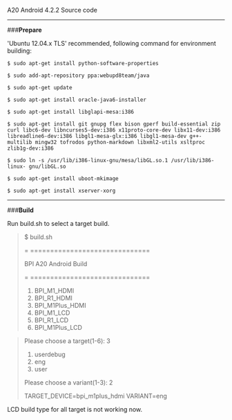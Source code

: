  A20 Android 4.2.2 Source code

----------

###**Prepare**

 'Ubuntu 12.04.x TLS' recommended, following command for environment building:

`$ sudo apt-get install python-software-properties`

`$ sudo add-apt-repository ppa:webupd8team/java`

`$ sudo apt-get update`

`$ sudo apt-get install oracle-java6-installer`

`$ sudo apt-get install libglapi-mesa:i386`

`$ sudo apt-get install git gnupg flex bison gperf build-essential zip curl libc6-dev libncurses5-dev:i386 x11proto-core-dev libx11-dev:i386 libreadline6-dev:i386 libgl1-mesa-glx:i386 libgl1-mesa-dev g++-multilib mingw32 tofrodos python-markdown libxml2-utils xsltproc zlib1g-dev:i386`

`$ sudo ln -s /usr/lib/i386-linux-gnu/mesa/libGL.so.1 /usr/lib/i386-linux-
gnu/libGL.so`

`$ sudo apt-get install uboot-mkimage`

`$ sudo apt-get install xserver-xorg`


----------


###**Build**

Run build.sh to select a target build.

> $ build.sh
> 
> = ==============================
> 
> BPI A20 Android Build
> 
> = ==============================
> 
> 
> 1. BPI_M1_HDMI
> 2. BPI_R1_HDMI
> 3. BPI_M1Plus_HDMI
> 4. BPI_M1_LCD
> 5. BPI_R1_LCD
> 6. BPI_M1Plus_LCD
	
> Please choose a target(1-6): 3
> 
> 1. userdebug
> 2. eng
> 3. user
>
>Please choose a variant(1-3): 2
> 
> TARGET_DEVICE=bpi_m1plus_hdmi VARIANT=eng

LCD build type for all target is not working now.






